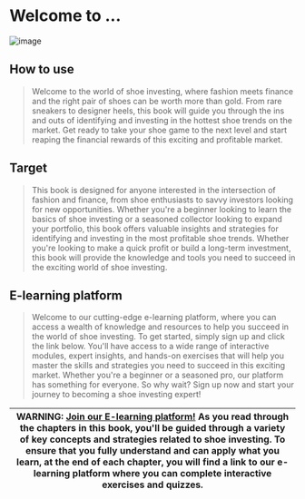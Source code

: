 # Welcome to ...
![image](https://cdn.discordapp.com/attachments/633947157673672714/1066676856146903050/olaf.png "test")
## How to use
> Welcome to the world of shoe investing, where fashion meets finance and the right pair of shoes can be worth more than gold. From rare sneakers to designer heels, this book will guide you through the ins and outs of identifying and investing in the hottest shoe trends on the market. Get ready to take your shoe game to the next level and start reaping the financial rewards of this exciting and profitable market.

## Target
> This book is designed for anyone interested in the intersection of fashion and finance, from shoe enthusiasts to savvy investors looking for new opportunities. Whether you're a beginner looking to learn the basics of shoe investing or a seasoned collector looking to expand your portfolio, this book offers valuable insights and strategies for identifying and investing in the most profitable shoe trends. Whether you're looking to make a quick profit or build a long-term investment, this book will provide the knowledge and tools you need to succeed in the exciting world of shoe investing.

## E-learning platform
> Welcome to our cutting-edge e-learning platform, where you can access a wealth of knowledge and resources to help you succeed in the world of shoe investing. To get started, simply sign up and click the link below. You'll have access to a wide range of interactive modules, expert insights, and hands-on exercises that will help you master the skills and strategies you need to succeed in this exciting market. Whether you're a beginner or a seasoned pro, our platform has something for everyone. So why wait? Sign up now and start your journey to becoming a shoe investing expert!

| WARNING: <a href="http://localhost:8080" target="_blank">Join our E-learning platform!</a> As you read through the chapters in this book, you'll be guided through a variety of key concepts and strategies related to shoe investing. To ensure that you fully understand and can apply what you learn, at the end of each chapter, you will find a link to our e-learning platform where you can complete interactive exercises and quizzes. |
| --- |